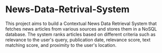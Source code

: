 # News-Data-Retrival-System
This project aims to build a Contextual News Data Retrieval System that fetches news articles from various sources and stores them in a NoSQL database. The system ranks articles based on different criteria such as relevance to the user's query, publication date, relevance score, text matching score, and proximity to the user's location.
